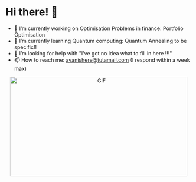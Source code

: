 # Hi there! 👋






- 🔭 I’m currently working on Optimisation Problems in finance: Portfolio Optimisation 
- 🌱 I’m currently learning Quantum computing: Quantum Annealing to be specific!!
- 🤔 I’m looking for help with "I've got no idea what to fill in here !!!"
- 📫 How to reach me: avanishere@tutamail.com (I respond within a week max)

<p align="center">
  <img src="https://media.giphy.com/media/l2vK7msJ65XF6y2w22/giphy.gif" width="480" height="270" alt="GIF">
</p>
